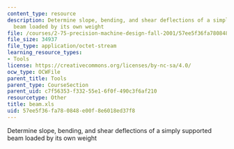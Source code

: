 ```yaml
---
content_type: resource
description: Determine slope, bending, and shear deflections of a simply supported
  beam loaded by its own weight
file: /courses/2-75-precision-machine-design-fall-2001/57ee5f36fa780848e00f8e6018ed37f8_beam.xls
file_size: 34937
file_type: application/octet-stream
learning_resource_types:
- Tools
license: https://creativecommons.org/licenses/by-nc-sa/4.0/
ocw_type: OCWFile
parent_title: Tools
parent_type: CourseSection
parent_uid: c7f56353-f332-55e1-6f0f-490c3f6af210
resourcetype: Other
title: beam.xls
uid: 57ee5f36-fa78-0848-e00f-8e6018ed37f8
---
```

Determine slope, bending, and shear deflections of a simply supported beam loaded by its own weight